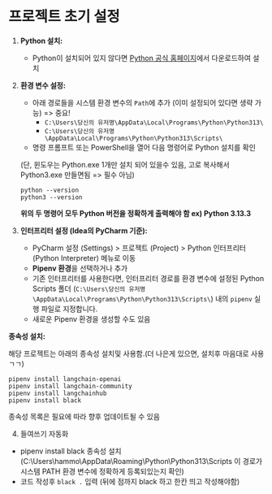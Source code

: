 # 프로젝트 초기 설정
1.  **Python 설치:**
    * Python이 설치되어 있지 않다면 [Python 공식 홈페이지](https://www.python.org/downloads/)에서 다운로드하여 설치

2.  **환경 변수 설정:**
    * 아래 경로들을 시스템 환경 변수의 `Path`에 추가 (이미 설정되어 있다면 생략 가능)  => 중요!
        * `C:\Users\당신의 유저명\AppData\Local\Programs\Python\Python313\`
        * `C:\Users\당신의 유저명\AppData\Local\Programs\Python\Python313\Scripts\`
    * 명령 프롬프트 또는 PowerShell을 열어 다음 명령어로 Python 설치를 확인
    
    (단, 윈도우는 Python.exe 1개만 설치 되어 있을수 있음, 고로 복사해서 Python3.exe 만들면됨 => 필수 아님)
        
     ```
     python --version
     python3 --version
     ```
                
      **위의 두 명령어 모두 Python 버전을 정확하게 출력해야 함 ex) Python 3.13.3**



3.  **인터프리터 설정 (Idea의 PyCharm 기준):**
    * PyCharm 설정 (Settings) > 프로젝트 (Project) > Python 인터프리터 (Python Interpreter) 메뉴로 이동
    * **Pipenv 환경**을 선택하거나 추가
    * 기존 인터프리터를 사용한다면, 인터프리터 경로를 환경 변수에 설정된 Python Scripts 폴더 (`C:\Users\당신의 유저명\AppData\Local\Programs\Python\Python313\Scripts\`) 내의 `pipenv` 실행 파일로 지정합니다.
    * 새로운 Pipenv 환경을 생성할 수도 있음

**종속성 설치:**

해당 프로젝트는 아래의 종속성 설치및 사용함.(더 나은게 있으면, 설치후 마음대로 사용 ㄱㄱ)

```
pipenv install langchain-openai
pipenv install langchain-community
pipenv install langchainhub
pipenv install black
```
종속성 목록은 필요에 따라 향후 업데이트될 수 있음

4. 들여쓰기 자동화
  * pipenv install black 종속성 설치 <br>
   (C:\Users\hammo\AppData\Roaming\Python\Python313\Scripts 이 경로가 시스템 PATH 환경 변수에 정확하게 등록되있는지 확인)
  * 코드 작성후 ``` black . ```  입력 (뒤에 점까지 black 하고 한칸 띄고 작성해야함)